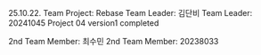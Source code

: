 25.10.22. Team Project: Rebase
Team Leader: 김단비
Team Leader: 20241045
Project 04 version1 completed

2nd Team Member: 최수민
2nd Team Member: 20238033
